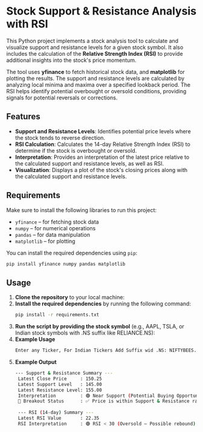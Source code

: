 # Stock Support & Resistance Analysis with RSI

This Python project implements a stock analysis tool to calculate and visualize support and resistance levels for a given stock symbol. It also includes the calculation of the **Relative Strength Index (RSI)** to provide additional insights into the stock's price momentum.

The tool uses **yfinance** to fetch historical stock data, and **matplotlib** for plotting the results. The support and resistance levels are calculated by analyzing local minima and maxima over a specified lookback period. The RSI helps identify potential overbought or oversold conditions, providing signals for potential reversals or corrections.

## Features
- **Support and Resistance Levels**: Identifies potential price levels where the stock tends to reverse direction.
- **RSI Calculation**: Calculates the 14-day Relative Strength Index (RSI) to determine if the stock is overbought or oversold.
- **Interpretation**: Provides an interpretation of the latest price relative to the calculated support and resistance levels, as well as RSI.
- **Visualization**: Displays a plot of the stock's closing prices along with the calculated support and resistance levels.

## Requirements
Make sure to install the following libraries to run this project:

- `yfinance` – for fetching stock data
- `numpy` – for numerical operations
- `pandas` – for data manipulation
- `matplotlib` – for plotting

You can install the required dependencies using `pip`:

```bash
pip install yfinance numpy pandas matplotlib
```
## Usage

1. **Clone the repository** to your local machine:
2. **Install the required dependencies** by running the following command:
   ```bash
   pip install -r requirements.txt
    ```
3. **Run the script by providing the stock symbol** (e.g., AAPL, TSLA, or Indian stock symbols with .NS suffix like RELIANCE.NS):
4. **Example Usage**
   ```bash
   Enter any Ticker, For Indian Tickers Add Suffix wid .NS: NIFTYBEES.NS
     ```
5. **Example Output**
   ```bash
   --- Support & Resistance Summary ---
    Latest Close Price     : 150.25
    Latest Support Level   : 145.00
    Latest Resistance Level: 155.00
    Interpretation         : 🟢 Near Support (Potential Buying Opportunity)
    📢 Breakout Status      : ✅ Price is within Support & Resistance range (No breakout detected)
    
    --- RSI (14-day) Summary ---
    Latest RSI Value       : 22.35
    RSI Interpretation     : 🟢 RSI < 30 (Oversold — Possible rebound)
    ```




